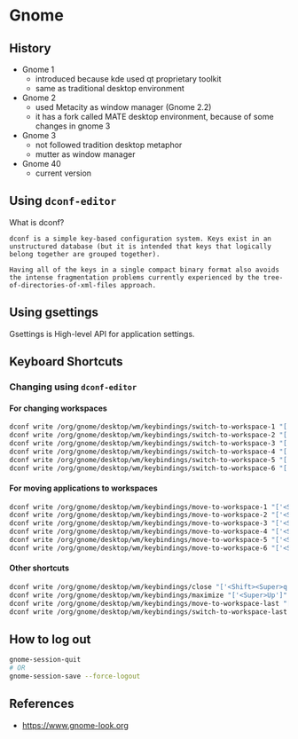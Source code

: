 # Gnome

## History

- Gnome 1
    - introduced because kde used qt proprietary toolkit
    - same as traditional desktop environment
- Gnome 2
    - used Metacity as window manager (Gnome 2.2)
    - it has a fork called MATE desktop environment, because of some changes in gnome 3
- Gnome 3
    - not followed tradition desktop metaphor
    - mutter as window manager
- Gnome 40
    - current version

## Using `dconf-editor`

What is dconf?

```
dconf is a simple key-based configuration system. Keys exist in an unstructured database (but it is intended that keys that logically belong together are grouped together).

Having all of the keys in a single compact binary format also avoids the intense fragmentation problems currently experienced by the tree-of-directories-of-xml-files approach.
```

## Using gsettings

Gsettings is High-level API for application settings.

## Keyboard Shortcuts

### Changing using `dconf-editor`

#### For changing workspaces

```sh
dconf write /org/gnome/desktop/wm/keybindings/switch-to-workspace-1 "['<Super>1']"
dconf write /org/gnome/desktop/wm/keybindings/switch-to-workspace-2 "['<Super>2']"
dconf write /org/gnome/desktop/wm/keybindings/switch-to-workspace-3 "['<Super>3']"
dconf write /org/gnome/desktop/wm/keybindings/switch-to-workspace-4 "['<Super>4']"
dconf write /org/gnome/desktop/wm/keybindings/switch-to-workspace-5 "['<Super>5']"
dconf write /org/gnome/desktop/wm/keybindings/switch-to-workspace-6 "['<Super>0']"
```

#### For moving applications to workspaces

```sh
dconf write /org/gnome/desktop/wm/keybindings/move-to-workspace-1 "['<Shift><Super>1']"
dconf write /org/gnome/desktop/wm/keybindings/move-to-workspace-2 "['<Shift><Super>2']"
dconf write /org/gnome/desktop/wm/keybindings/move-to-workspace-3 "['<Shift><Super>3']"
dconf write /org/gnome/desktop/wm/keybindings/move-to-workspace-4 "['<Shift><Super>4']"
dconf write /org/gnome/desktop/wm/keybindings/move-to-workspace-5 "['<Shift><Super>5']"
dconf write /org/gnome/desktop/wm/keybindings/move-to-workspace-6 "['<Shift><Super>0']"
```

#### Other shortcuts

```sh
dconf write /org/gnome/desktop/wm/keybindings/close "['<Shift><Super>q']"
dconf write /org/gnome/desktop/wm/keybindings/maximize "['<Super>Up']"
dconf write /org/gnome/desktop/wm/keybindings/move-to-workspace-last "['<Shift><Super>parenright']"
dconf write /org/gnome/desktop/wm/keybindings/switch-to-workspace-last "['<Super>0']"
```

## How to log out

```bash
gnome-session-quit 
# OR 
gnome-session-save --force-logout
```

## References

- <https://www.gnome-look.org>